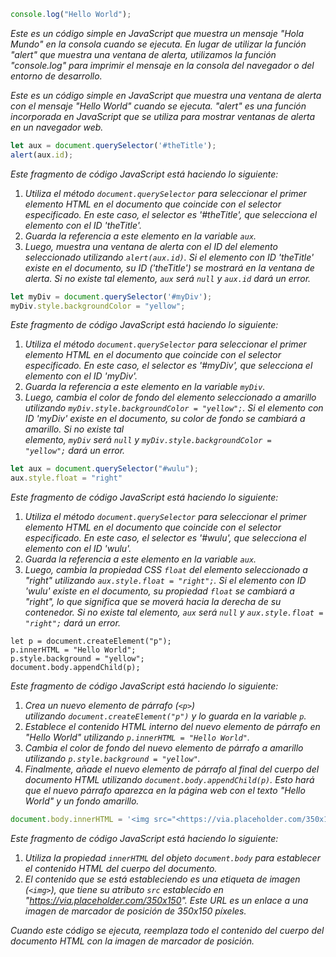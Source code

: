 ```jsx
console.log("Hello World");
```

*Este es un código simple en JavaScript que muestra un mensaje "Hola Mundo" en la consola cuando se ejecuta. En lugar de utilizar la función "alert" que muestra una ventana de alerta, utilizamos la función "console.log" para imprimir el mensaje en la consola del navegador o del entorno de desarrollo.*

*Este es un código simple en JavaScript que muestra una ventana de alerta con el mensaje "Hello World" cuando se ejecuta. "alert" es una función incorporada en JavaScript que se utiliza para mostrar ventanas de alerta en un navegador web.*

```jsx
let aux = document.querySelector('#theTitle');
alert(aux.id);
```

*Este fragmento de código JavaScript está haciendo lo siguiente:*

1. *Utiliza el método `document.querySelector` para seleccionar el primer elemento HTML en el documento que coincide con el selector especificado. En este caso, el selector es '#theTitle', que selecciona el elemento con el ID 'theTitle'.*
2. *Guarda la referencia a este elemento en la variable `aux`.*
3. *Luego, muestra una ventana de alerta con el ID del elemento seleccionado utilizando `alert(aux.id)`. Si el elemento con ID 'theTitle' existe en el documento, su ID ('theTitle') se mostrará en la ventana de alerta. Si no existe tal elemento, `aux` será `null` y `aux.id` dará un error.*

```jsx
let myDiv = document.querySelector('#myDiv');
myDiv.style.backgroundColor = "yellow";
```

*Este fragmento de código JavaScript está haciendo lo siguiente:*

1. *Utiliza el método `document.querySelector` para seleccionar el primer elemento HTML en el documento que coincide con el selector especificado. En este caso, el selector es '#myDiv', que selecciona el elemento con el ID 'myDiv'.*
2. *Guarda la referencia a este elemento en la variable `myDiv`.*
3. *Luego, cambia el color de fondo del elemento seleccionado a amarillo utilizando `myDiv.style.backgroundColor = "yellow";`. Si el elemento con ID 'myDiv' existe en el documento, su color de fondo se cambiará a amarillo. Si no existe tal elemento, `myDiv` será `null` y `myDiv.style.backgroundColor = "yellow";` dará un error.*

```jsx
let aux = document.querySelector("#wulu");
aux.style.float = "right"
```

*Este fragmento de código JavaScript está haciendo lo siguiente:*

1. *Utiliza el método `document.querySelector` para seleccionar el primer elemento HTML en el documento que coincide con el selector especificado. En este caso, el selector es '#wulu', que selecciona el elemento con el ID 'wulu'.*
2. *Guarda la referencia a este elemento en la variable `aux`.*
3. *Luego, cambia la propiedad CSS `float` del elemento seleccionado a "right" utilizando `aux.style.float = "right";`. Si el elemento con ID 'wulu' existe en el documento, su propiedad `float` se cambiará a "right", lo que significa que se moverá hacia la derecha de su contenedor. Si no existe tal elemento, `aux` será `null` y `aux.style.float = "right";` dará un error.*

```
let p = document.createElement("p");
p.innerHTML = "Hello World";
p.style.background = "yellow"; 
document.body.appendChild(p);
```

*Este fragmento de código JavaScript está haciendo lo siguiente:*

1. *Crea un nuevo elemento de párrafo (`<p>`) utilizando `document.createElement("p")` y lo guarda en la variable `p`.*
2. *Establece el contenido HTML interno del nuevo elemento de párrafo en "Hello World" utilizando `p.innerHTML = "Hello World"`.*
3. *Cambia el color de fondo del nuevo elemento de párrafo a amarillo utilizando `p.style.background = "yellow"`.*
4. *Finalmente, añade el nuevo elemento de párrafo al final del cuerpo del documento HTML utilizando `document.body.appendChild(p)`. Esto hará que el nuevo párrafo aparezca en la página web con el texto "Hello World" y un fondo amarillo.*

```jsx
document.body.innerHTML = '<img src="<https://via.placeholder.com/350x150>"/>';

```

*Este fragmento de código JavaScript está haciendo lo siguiente:*

1. *Utiliza la propiedad `innerHTML` del objeto `document.body` para establecer el contenido HTML del cuerpo del documento.*
2. *El contenido que se está estableciendo es una etiqueta de imagen (`<img>`), que tiene su atributo `src` establecido en "https://via.placeholder.com/350x150". Este URL es un enlace a una imagen de marcador de posición de 350x150 píxeles.*

*Cuando este código se ejecuta, reemplaza todo el contenido del cuerpo del documento HTML con la imagen de marcador de posición.*
